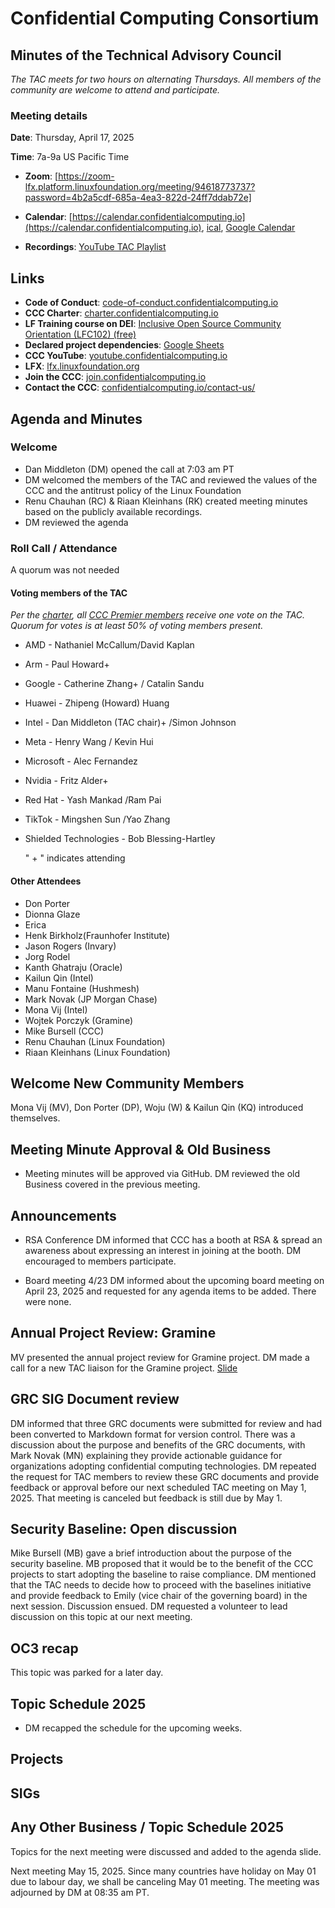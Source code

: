 # Confidential Computing Consortium

## Minutes of the Technical Advisory Council

*The TAC meets for two hours on alternating Thursdays. All members of the community are welcome to attend and participate.*

### Meeting details

**Date**: Thursday, April 17, 2025

**Time**: 7a-9a US Pacific Time

* **Zoom**: [https://zoom-lfx.platform.linuxfoundation.org/meeting/94618773737?password=4b2a5cdf-685a-4ea3-822d-24ff7ddab72e] 

* **Calendar**: [https://calendar.confidentialcomputing.io](https://calendar.confidentialcomputing.io),
[ical](https://calendar.google.com/calendar/ical/c\_c0pcihr7n2n1k3a38i32d9ag10%40group.calendar.google.com/public/basic.ics),
[Google Calendar](https://calendar.google.com/calendar/u/0/r?cid=c\_c0pcihr7n2n1k3a38i32d9ag10@group.calendar.google.com)

* **Recordings**: [YouTube TAC Playlist](https://www.youtube.com/playlist?list=PLmfkUJc39uMjaB_I1dYW72I44kr9QzG_B)

## Links

* **Code of Conduct**: [code-of-conduct.confidentialcomputing.io](https://code-of-conduct.confidentialcomputing.io)
* **CCC Charter**: [charter.confidentialcomputing.io](https://charter.confidentialcomputing.io)
* **LF Training course on DEI**: [Inclusive Open Source Community Orientation (LFC102) (free)](https://training.linuxfoundation.org/training/inclusive-open-source-community-orientation-lfc102/)
* **Declared project dependencies**: [Google Sheets](https://docs.google.com/spreadsheets/d/1UKnbbGWXYLjnPZsox3zmYo59nv3XSXjePfas5E2fER0/edit#gid=0)
* **CCC YouTube**: [youtube.confidentialcomputing.io](https://youtube.confidentialcomputing.io)
* **LFX**: [lfx.linuxfoundation.org](https://lfx.linuxfoundation.org)
* **Join the CCC**: [join.confidentialcomputing.io](https://join.confidentialcomputing.io)
* **Contact the CCC**: [confidentialcomputing.io/contact-us/](https://confidentialcomputing.io/contact-us/)

## Agenda and Minutes

### Welcome

* Dan Middleton (DM) opened the call at 7:03 am PT
* DM welcomed the members of the TAC and reviewed the values of the CCC and the antitrust policy of the Linux Foundation
* Renu Chauhan (RC) & Riaan Kleinhans (RK) created meeting minutes based on the publicly available recordings.
* DM reviewed the agenda


### Roll Call / Attendance

A quorum was not needed

#### Voting members of the TAC

*Per the [charter](https://charter.confidentialcomputing.io), all [CCC Premier members](https://confidentialcomputing.io/members/) receive one vote on the TAC. Quorum for votes is at least 50% of voting members present.*

* AMD - Nathaniel McCallum/David Kaplan
* Arm - Paul Howard+ 
* Google - Catherine Zhang+ / Catalin Sandu 
* Huawei - Zhipeng (Howard) Huang 
* Intel - Dan Middleton (TAC chair)+ /Simon Johnson
* Meta - Henry Wang / Kevin Hui
* Microsoft - Alec Fernandez   
* Nvidia - Fritz Alder+
* Red Hat -  Yash Mankad /Ram Pai 
* TikTok -  Mingshen Sun /Yao Zhang
* Shielded Technologies - Bob Blessing-Hartley 

   " + " indicates attending

#### Other Attendees

* Don Porter  
* Dionna Glaze
* Erica  
* Henk Birkholz(Fraunhofer Institute)
* Jason Rogers (Invary)
* Jorg Rodel
* Kanth Ghatraju (Oracle)
* Kailun Qin (Intel)
* Manu Fontaine (Hushmesh)
* Mark Novak (JP Morgan Chase)
* Mona Vij (Intel)
* Wojtek Porczyk (Gramine)
* Mike Bursell (CCC)
* Renu Chauhan (Linux Foundation)
* Riaan Kleinhans (Linux Foundation)

 

## Welcome New Community Members
Mona Vij (MV), Don Porter (DP), Woju (W) & Kailun Qin (KQ) introduced themselves.

## Meeting Minute Approval & Old Business
* Meeting minutes will be approved via GitHub. DM reviewed the old Business covered in the previous meeting. 

## Announcements
* RSA Conference 
DM informed that CCC has a booth at RSA & spread an awareness about expressing an interest in joining at the booth. DM encouraged to members participate.

* Board meeting 4/23
DM informed about the upcoming board meeting on April 23, 2025 and requested for any agenda items to be added. There were none.

## Annual Project Review: Gramine 
MV presented the annual project review for Gramine project. DM made a call for a new TAC liaison for the Gramine project.
[Slide](./CCC-Gramine-Annual-Update.pptx)

## GRC SIG Document review  
DM informed that three GRC documents were submitted for review and had been converted to Markdown format for version control. There was a discussion about the purpose and benefits of the GRC documents, with Mark Novak (MN) explaining they provide actionable guidance for organizations adopting confidential computing technologies. DM repeated the request for TAC members to review these GRC documents and provide feedback or approval before our next scheduled TAC meeting on May 1, 2025. That meeting is canceled but feedback is still due by May 1.

## Security Baseline: Open discussion  
Mike Bursell (MB) gave a brief introduction about the purpose of the security baseline. MB proposed that it would be to the benefit of the CCC projects to start adopting the baseline to raise compliance. DM mentioned that the TAC needs to decide how to proceed with the baselines initiative and provide feedback to Emily (vice chair of the governing board) in the next session.
Discussion ensued. DM requested a volunteer to lead discussion on this topic at our next meeting.

## OC3 recap 
This topic was parked for a later day.

## Topic Schedule 2025  
* DM recapped the schedule for the upcoming weeks.

## Projects

## SIGs

## Any Other Business / Topic Schedule 2025

Topics for the next meeting were discussed and added to the agenda slide.

Next meeting May 15, 2025. Since many countries have holiday on May 01 due to labour day, we shall be canceling May 01 meeting.
The meeting was adjourned by DM at 08:35 am PT.
